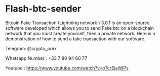# Flash-btc-sender
Bitcoin Fake Transaction  (Lightning network ) 3.0.1 is an open-source software developed which allows you to send Fake btc on a blockchain network that you must create yourself, then a private network.  Here is a demonstration of how to send a fake transaction with our software. 

Telegram: @crypto_prex

Whatsapp Number : +33 7 80 94 60 77

Youtube : https://www.youtube.com/watch?v=oTcrEjejWPs
